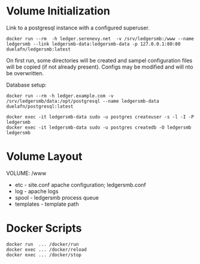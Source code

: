 
Volume Initialization
=====================

Link to a postgresql instance with a configured superuser.

    docker run --rm  -h ledger.serenevy.net  -v /srv/ledgersmb:/www --name ledgersmb --link ledgersmb-data:ledgersmb-data -p 127.0.0.1:80:80 duelafn/ledgersmb:latest

On first run, some directories will be created and sampel configuration
files will be copied (if not already present). Configs may be modified and
will nto be overwritten.

Database setup:

    docker run --rm -h ledger.example.com -v /srv/ledgersmb/data:/opt/postgresql --name ledgersmb-data  duelafn/postgresql:latest

    docker exec -it ledgersmb-data sudo -u postgres createuser -s -l -I -P ledgersmb
    docker exec -it ledgersmb-data sudo -u postgres createdb -O ledgersmb ledgersmb


Volume Layout
=============

VOLUME: /www

* etc - site.conf apache configuration; ledgersmb.conf
* log - apache logs
* spool - ledgersmb process queue
* templates - template path


Docker Scripts
==============

    docker run  ... /docker/run
    docker exec ... /docker/reload
    docker exec ... /docker/stop
